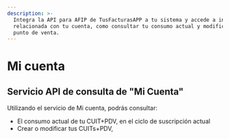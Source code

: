 ```yaml
---
description: >-
  Integra la API para AFIP de TusFacturasAPP a tu sistema y accede a información
  relacionada con tu cuenta, como consultar tu consumo actual y modificar un
  punto de venta.
---
```


# Mi cuenta

## Servicio API de consulta de "Mi Cuenta"

Utilizando el servicio de Mi cuenta, podrás consultar:

* El consumo actual de tu CUIT+PDV, en el ciclo de suscripción actual
* Crear o modificar tus CUITs+PDV,&#x20;
